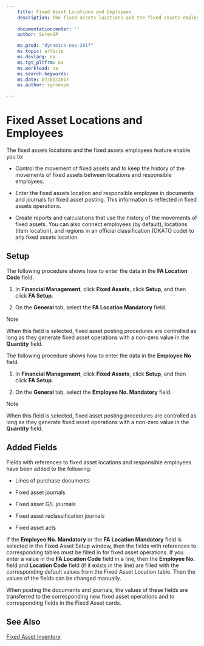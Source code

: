 ```yaml
---
    title: Fixed Asset Locations and Employees 
    description: The fixed assets locations and the fixed assets employees feature enable you to:
    
    documentationcenter: ''
    author: SorenGP

    ms.prod: "dynamics-nav-2017"
    ms.topic: article
    ms.devlang: na
    ms.tgt_pltfrm: na
    ms.workload: na
    ms.search.keywords:
    ms.date: 07/01/2017
    ms.author: sgroespe

---
```

# Fixed Asset Locations and Employees
The fixed assets locations and the fixed assets employees feature enable you to:  
  
-   Control the movement of fixed assets and to keep the history of the movements of fixed assets between locations and responsible employees.  
  
-   Enter the fixed assets location and responsible employee in documents and journals for fixed asset posting. This information is reflected in fixed assets operations.  
  
-   Create reports and calculations that use the history of the movements of fixed assets. You can also connect employees (by default), locations (item location), and regions in an official classification (OKATO code) to any fixed assets location.  
  
## Setup  
 The following procedure shows how to enter the data in the **FA Location Code** field.  
  
1.  In **Financial Management**, click **Fixed Assets**, click **Setup**, and then click **FA Setup**.  
  
2.  On the **General** tab, select the **FA Location Mandatory** field.  
  
> [!NOTE]  
>  When this field is selected, fixed asset posting procedures are controlled as long as they generate fixed asset operations with a non-zero value in the **Quantity** field.  
  
 The following procedure shows how to enter the data in the **Employee No** field.  
  
1.  In **Financial Management**, click **Fixed Assets**, click **Setup**, and then click **FA Setup**.  
  
2.  On the **General** tab, select the **Employee No. Mandatory** field.  
  
> [!NOTE]  
>  When this field is selected, fixed asset posting procedures are controlled as long as they generate fixed asset operations with a non-zero value in the **Quantity** field.  
  
## Added Fields  
 Fields with references to fixed asset locations and responsible employees have been added to the following:  
  
-   Lines of purchase documents  
  
-   Fixed asset journals  
  
-   Fixed asset G/L journals  
  
-   Fixed asset reclassification journals  
  
-   Fixed asset acts  
  
 If the **Employee No. Mandatory** or the **FA Location Mandatory** field is selected in the Fixed Asset Setup window, then the fields with references to corresponding tables must be filled in for fixed asset operations. If you enter a value in the **FA Location Code** field in a line, then the **Employee No.** field and **Location Code** field (if it exists in the line) are filled with the corresponding default values from the Fixed Asset Location table. Then the values of the fields can be changed manually.  
  
 When posting the documents and journals, the values of these fields are transferred to the corresponding new fixed asset operations and to corresponding fields in the Fixed Asset cards.  
  
## See Also  
 [Fixed Asset Inventory](fixed-asset-inventory.md)